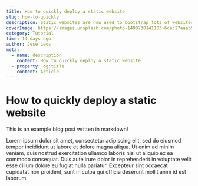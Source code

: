```yaml
---
title: How to quickly deploy a static website
slug: how-to-quickly
description: Static websites are now used to bootstrap lots of websites and are becoming the basis for a variety of tools that even influence both web designers and developers influence both web designers and developers.
coverImage: https://images.unsplash.com/photo-1490730141103-6cac27aaab94?q=80&w=2940&auto=format&fit=crop&ixlib=rb-4.0.3&ixid=M3wxMjA3fDB8MHxwaG90by1wYWdlfHx8fGVufDB8fHx8fA%3D%3D
category: Tutorial
time: 14 days ago
author: Jese Leos
meta:
  - name: description
    content: How to quickly deploy a static website
  - property: og:title
    content: Article
---
```


# How to quickly deploy a static website

This is an example blog post written in markdown!

Lorem ipsum dolor sit amet, consectetur adipiscing elit, sed do eiusmod tempor incididunt ut labore et dolore magna aliqua. Ut enim ad minim veniam, quis nostrud exercitation ullamco laboris nisi ut aliquip ex ea commodo consequat. Duis aute irure dolor in reprehenderit in voluptate velit esse cillum dolore eu fugiat nulla pariatur. Excepteur sint occaecat cupidatat non proident, sunt in culpa qui officia deserunt mollit anim id est laborum.
